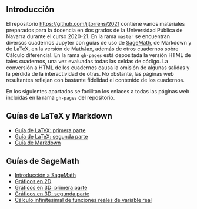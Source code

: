 ## Introducción

El repositorio <https://github.com/jjtorrens/2021> contiene varios materiales preparados para la docencia en dos grados de la Universidad Pública de Navarra durante el curso 2020-21. En la rama `master` se encuentran diversos cuadernos Jupyter con guías de uso de [SageMath](https://www.sagemath.org), de Markdown y de LaTeX, en la versión de MathJax, además de otros cuadernos sobre Cálculo diferencial. En la rama `gh-pages` está depositada la versión HTML de tales cuadernos, una vez evaluadas todas las celdas de código. La conversión a HTML de los cuadernos causa la omisión de algunas salidas y la pérdida de la interactividad de otras. No obstante, las páginas web resultantes reflejan con bastante fidelidad el contenido de los cuadernos.

En los siguientes apartados se facilitan los enlaces a todas las páginas web incluidas en la rama `gh-pages` del repositorio.

## Guías de LaTeX y Markdown

*  [Guía de LaTeX: primera parte](Guia_LaTeX_1.html)
*  [Guía de LaTeX: segunda parte](Guia_LaTeX_2.html)
*  [Guía de Markdown](Guia_Markdown.html)

## Guías de SageMath

*  [Introducción a SageMath](Intro_SageMath.html)
*  [Gráficos en 2D](Graficos2D.html)
*  [Gráficos en 3D: primera parte](Graficos3D_1.html)
*  [Gráficos en 3D: segunda parte](Graficos3D_2.html)
*  [Cálculo infinitesimal de funciones reales de variable real](Calculo.html)
